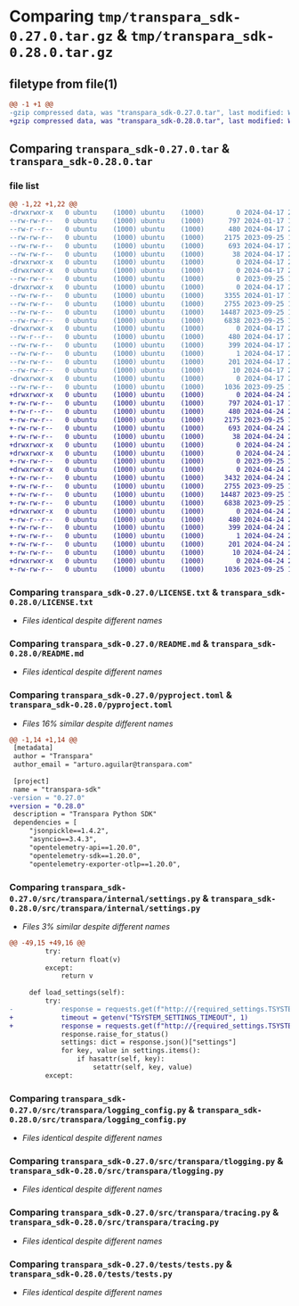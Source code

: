 # Comparing `tmp/transpara_sdk-0.27.0.tar.gz` & `tmp/transpara_sdk-0.28.0.tar.gz`

## filetype from file(1)

```diff
@@ -1 +1 @@
-gzip compressed data, was "transpara_sdk-0.27.0.tar", last modified: Wed Apr 17 22:07:02 2024, max compression
+gzip compressed data, was "transpara_sdk-0.28.0.tar", last modified: Wed Apr 24 21:03:09 2024, max compression
```

## Comparing `transpara_sdk-0.27.0.tar` & `transpara_sdk-0.28.0.tar`

### file list

```diff
@@ -1,22 +1,22 @@
-drwxrwxr-x   0 ubuntu    (1000) ubuntu    (1000)        0 2024-04-17 22:07:02.279675 transpara_sdk-0.27.0/
--rw-rw-r--   0 ubuntu    (1000) ubuntu    (1000)      797 2024-01-17 13:58:36.000000 transpara_sdk-0.27.0/LICENSE.txt
--rw-r--r--   0 ubuntu    (1000) ubuntu    (1000)      480 2024-04-17 22:07:02.279675 transpara_sdk-0.27.0/PKG-INFO
--rw-rw-r--   0 ubuntu    (1000) ubuntu    (1000)     2175 2023-09-25 15:54:29.000000 transpara_sdk-0.27.0/README.md
--rw-rw-r--   0 ubuntu    (1000) ubuntu    (1000)      693 2024-04-17 22:06:55.000000 transpara_sdk-0.27.0/pyproject.toml
--rw-rw-r--   0 ubuntu    (1000) ubuntu    (1000)       38 2024-04-17 22:07:02.279675 transpara_sdk-0.27.0/setup.cfg
-drwxrwxr-x   0 ubuntu    (1000) ubuntu    (1000)        0 2024-04-17 22:07:02.275675 transpara_sdk-0.27.0/src/
-drwxrwxr-x   0 ubuntu    (1000) ubuntu    (1000)        0 2024-04-17 22:07:02.279675 transpara_sdk-0.27.0/src/transpara/
--rw-rw-r--   0 ubuntu    (1000) ubuntu    (1000)        0 2023-09-25 15:54:29.000000 transpara_sdk-0.27.0/src/transpara/__init__.py
-drwxrwxr-x   0 ubuntu    (1000) ubuntu    (1000)        0 2024-04-17 22:07:02.279675 transpara_sdk-0.27.0/src/transpara/internal/
--rw-rw-r--   0 ubuntu    (1000) ubuntu    (1000)     3355 2024-01-17 16:45:29.000000 transpara_sdk-0.27.0/src/transpara/internal/settings.py
--rw-rw-r--   0 ubuntu    (1000) ubuntu    (1000)     2755 2023-09-25 15:54:29.000000 transpara_sdk-0.27.0/src/transpara/logging_config.py
--rw-rw-r--   0 ubuntu    (1000) ubuntu    (1000)    14487 2023-09-25 15:54:29.000000 transpara_sdk-0.27.0/src/transpara/tlogging.py
--rw-rw-r--   0 ubuntu    (1000) ubuntu    (1000)     6838 2023-09-25 15:54:29.000000 transpara_sdk-0.27.0/src/transpara/tracing.py
-drwxrwxr-x   0 ubuntu    (1000) ubuntu    (1000)        0 2024-04-17 22:07:02.279675 transpara_sdk-0.27.0/src/transpara_sdk.egg-info/
--rw-r--r--   0 ubuntu    (1000) ubuntu    (1000)      480 2024-04-17 22:07:02.000000 transpara_sdk-0.27.0/src/transpara_sdk.egg-info/PKG-INFO
--rw-rw-r--   0 ubuntu    (1000) ubuntu    (1000)      399 2024-04-17 22:07:02.000000 transpara_sdk-0.27.0/src/transpara_sdk.egg-info/SOURCES.txt
--rw-rw-r--   0 ubuntu    (1000) ubuntu    (1000)        1 2024-04-17 22:07:02.000000 transpara_sdk-0.27.0/src/transpara_sdk.egg-info/dependency_links.txt
--rw-rw-r--   0 ubuntu    (1000) ubuntu    (1000)      201 2024-04-17 22:07:02.000000 transpara_sdk-0.27.0/src/transpara_sdk.egg-info/requires.txt
--rw-rw-r--   0 ubuntu    (1000) ubuntu    (1000)       10 2024-04-17 22:07:02.000000 transpara_sdk-0.27.0/src/transpara_sdk.egg-info/top_level.txt
-drwxrwxr-x   0 ubuntu    (1000) ubuntu    (1000)        0 2024-04-17 22:07:02.279675 transpara_sdk-0.27.0/tests/
--rw-rw-r--   0 ubuntu    (1000) ubuntu    (1000)     1036 2023-09-25 17:41:05.000000 transpara_sdk-0.27.0/tests/tests.py
+drwxrwxr-x   0 ubuntu    (1000) ubuntu    (1000)        0 2024-04-24 21:03:09.503326 transpara_sdk-0.28.0/
+-rw-rw-r--   0 ubuntu    (1000) ubuntu    (1000)      797 2024-01-17 13:58:36.000000 transpara_sdk-0.28.0/LICENSE.txt
+-rw-r--r--   0 ubuntu    (1000) ubuntu    (1000)      480 2024-04-24 21:03:09.503326 transpara_sdk-0.28.0/PKG-INFO
+-rw-rw-r--   0 ubuntu    (1000) ubuntu    (1000)     2175 2023-09-25 15:54:29.000000 transpara_sdk-0.28.0/README.md
+-rw-rw-r--   0 ubuntu    (1000) ubuntu    (1000)      693 2024-04-24 21:02:40.000000 transpara_sdk-0.28.0/pyproject.toml
+-rw-rw-r--   0 ubuntu    (1000) ubuntu    (1000)       38 2024-04-24 21:03:09.503326 transpara_sdk-0.28.0/setup.cfg
+drwxrwxr-x   0 ubuntu    (1000) ubuntu    (1000)        0 2024-04-24 21:03:09.499326 transpara_sdk-0.28.0/src/
+drwxrwxr-x   0 ubuntu    (1000) ubuntu    (1000)        0 2024-04-24 21:03:09.499326 transpara_sdk-0.28.0/src/transpara/
+-rw-rw-r--   0 ubuntu    (1000) ubuntu    (1000)        0 2023-09-25 15:54:29.000000 transpara_sdk-0.28.0/src/transpara/__init__.py
+drwxrwxr-x   0 ubuntu    (1000) ubuntu    (1000)        0 2024-04-24 21:03:09.499326 transpara_sdk-0.28.0/src/transpara/internal/
+-rw-rw-r--   0 ubuntu    (1000) ubuntu    (1000)     3432 2024-04-24 21:02:24.000000 transpara_sdk-0.28.0/src/transpara/internal/settings.py
+-rw-rw-r--   0 ubuntu    (1000) ubuntu    (1000)     2755 2023-09-25 15:54:29.000000 transpara_sdk-0.28.0/src/transpara/logging_config.py
+-rw-rw-r--   0 ubuntu    (1000) ubuntu    (1000)    14487 2023-09-25 15:54:29.000000 transpara_sdk-0.28.0/src/transpara/tlogging.py
+-rw-rw-r--   0 ubuntu    (1000) ubuntu    (1000)     6838 2023-09-25 15:54:29.000000 transpara_sdk-0.28.0/src/transpara/tracing.py
+drwxrwxr-x   0 ubuntu    (1000) ubuntu    (1000)        0 2024-04-24 21:03:09.503326 transpara_sdk-0.28.0/src/transpara_sdk.egg-info/
+-rw-r--r--   0 ubuntu    (1000) ubuntu    (1000)      480 2024-04-24 21:03:09.000000 transpara_sdk-0.28.0/src/transpara_sdk.egg-info/PKG-INFO
+-rw-rw-r--   0 ubuntu    (1000) ubuntu    (1000)      399 2024-04-24 21:03:09.000000 transpara_sdk-0.28.0/src/transpara_sdk.egg-info/SOURCES.txt
+-rw-rw-r--   0 ubuntu    (1000) ubuntu    (1000)        1 2024-04-24 21:03:09.000000 transpara_sdk-0.28.0/src/transpara_sdk.egg-info/dependency_links.txt
+-rw-rw-r--   0 ubuntu    (1000) ubuntu    (1000)      201 2024-04-24 21:03:09.000000 transpara_sdk-0.28.0/src/transpara_sdk.egg-info/requires.txt
+-rw-rw-r--   0 ubuntu    (1000) ubuntu    (1000)       10 2024-04-24 21:03:09.000000 transpara_sdk-0.28.0/src/transpara_sdk.egg-info/top_level.txt
+drwxrwxr-x   0 ubuntu    (1000) ubuntu    (1000)        0 2024-04-24 21:03:09.503326 transpara_sdk-0.28.0/tests/
+-rw-rw-r--   0 ubuntu    (1000) ubuntu    (1000)     1036 2023-09-25 17:41:05.000000 transpara_sdk-0.28.0/tests/tests.py
```

### Comparing `transpara_sdk-0.27.0/LICENSE.txt` & `transpara_sdk-0.28.0/LICENSE.txt`

 * *Files identical despite different names*

### Comparing `transpara_sdk-0.27.0/README.md` & `transpara_sdk-0.28.0/README.md`

 * *Files identical despite different names*

### Comparing `transpara_sdk-0.27.0/pyproject.toml` & `transpara_sdk-0.28.0/pyproject.toml`

 * *Files 16% similar despite different names*

```diff
@@ -1,14 +1,14 @@
 [metadata]
 author = "Transpara"
 author_email = "arturo.aguilar@transpara.com"
 
 [project]
 name = "transpara-sdk"
-version = "0.27.0"
+version = "0.28.0"
 description = "Transpara Python SDK"
 dependencies = [
     "jsonpickle==1.4.2",
     "asyncio==3.4.3",
     "opentelemetry-api==1.20.0",
     "opentelemetry-sdk==1.20.0",
     "opentelemetry-exporter-otlp==1.20.0",
```

### Comparing `transpara_sdk-0.27.0/src/transpara/internal/settings.py` & `transpara_sdk-0.28.0/src/transpara/internal/settings.py`

 * *Files 3% similar despite different names*

```diff
@@ -49,15 +49,16 @@
         try:
             return float(v)
         except:
             return v
 
     def load_settings(self):
         try:
-            response = requests.get(f"http://{required_settings.TSYSTEM_HOST}/{required_settings.TSYSTEM_COMPONENT_TYPE}/{required_settings.COMPONENT_ID}")
+            timeout = getenv("TSYSTEM_SETTINGS_TIMEOUT", 1)
+            response = requests.get(f"http://{required_settings.TSYSTEM_HOST}/{required_settings.TSYSTEM_COMPONENT_TYPE}/{required_settings.COMPONENT_ID}", timeout=timeout)
             response.raise_for_status()
             settings: dict = response.json()["settings"]
             for key, value in settings.items():
                 if hasattr(self, key): 
                     setattr(self, key, value)
         except:
```

### Comparing `transpara_sdk-0.27.0/src/transpara/logging_config.py` & `transpara_sdk-0.28.0/src/transpara/logging_config.py`

 * *Files identical despite different names*

### Comparing `transpara_sdk-0.27.0/src/transpara/tlogging.py` & `transpara_sdk-0.28.0/src/transpara/tlogging.py`

 * *Files identical despite different names*

### Comparing `transpara_sdk-0.27.0/src/transpara/tracing.py` & `transpara_sdk-0.28.0/src/transpara/tracing.py`

 * *Files identical despite different names*

### Comparing `transpara_sdk-0.27.0/tests/tests.py` & `transpara_sdk-0.28.0/tests/tests.py`

 * *Files identical despite different names*

